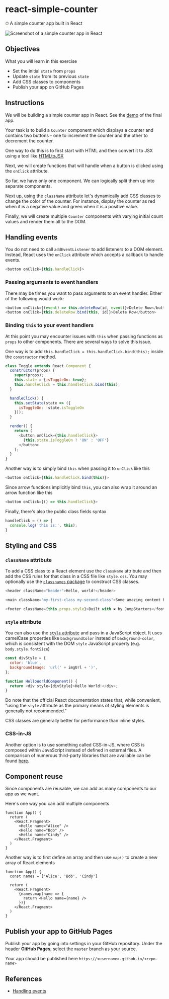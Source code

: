 # react-simple-counter

⏱ A simple counter app built in React

![Screenshot of a simple counter app in React](screenshot.png)

## Objectives

What you will learn in this exercise

- Set the initial `state` from `props`
- Update `state` from its previous `state`
- Add CSS classes to components
- Publish your app on GitHub Pages

## Instructions

We will be building a simple counter app in React. See the [demo](https://thoughtworks-jumpstart.github.io/react-simple-counter/) of the final app.

Your task is to build a `Counter` component which displays a counter and contains two buttons - one to increment the counter and the other to decrement the counter.

One way to do this is to first start with HTML and then convert it to JSX using a tool like [HTMLtoJSX](https://magic.reactjs.net/htmltojsx.htm)

Next, we will create functions that will handle when a button is clicked using the `onClick` attribute.

So far, we have only one component. We can logically split them up into separate components.

Next up, using the `className` attribute let's dynamically add CSS classes to change the color of the counter. For instance, display the counter as red when it is a negative value and green when it is a positive value.

Finally, we will create multiple `Counter` components with varying initial count values and render them all to the DOM.

## Handling events

You do not need to call `addEventListener` to add listeners to a DOM element. Instead, React uses the `onClick` attribute which accepts a callback to handle events.

```js
<button onClick={this.handleClick}>
```

### Passing arguments to event handlers

There may be times you want to pass arguments to an event handler. Either of the following would work:

```js
<button onClick={(event) => this.deleteRow(id, event)}>Delete Row</button>
<button onClick={this.deleteRow.bind(this, id)}>Delete Row</button>
```

### Binding `this` to your event handlers

At this point you may encounter issues with `this` when passing functions as `props` to other components. There are several ways to solve this issue.

One way is to add `this.handleClick = this.handleClick.bind(this);` inside the `constructor` method.

```js
class Toggle extends React.Component {
  constructor(props) {
    super(props);
    this.state = {isToggleOn: true};
    this.handleClick = this.handleClick.bind(this);
  }

  handleClick() {
    this.setState(state => ({
      isToggleOn: !state.isToggleOn
    }));
  }

  render() {
    return (
      <button onClick={this.handleClick}>
        {this.state.isToggleOn ? 'ON' : 'OFF'}
      </button>
    );
  }
}
```

Another way is to simply bind `this` when passing it to `onClick` like this

```js
<button onClick={this.handleClick.bind(this)}>
```

Since arrow functions implicitly bind `this`, you can also wrap it around an arrow function like this

```js
<button onClick={() => this.handleClick}>
```

Finally, there's also the public class fields syntax

```js
handleClick = () => {
  console.log('this is:', this);
}
```

## Styling and CSS

### `className` attribute

To add a CSS class to a React element use the `className` attribute and then add the CSS rules for that class in a CSS file like `style.css`. You may optionally use the [`classnames` package](https://www.npmjs.com/package/classnames#usage-with-reactjs) to construct CSS classes.

```js
<header className="header">Hello, world!</header>

<main className="my-first-class my-second-class">Some amazing content here!</main>

<footer className={this.props.style}>Built with ❤️ by JumpStarters</footer>
```

### `style` attribute

You can also use the [`style` attribute](https://reactjs.org/docs/dom-elements.html#style) and pass in a JavaScript object. It uses camelCase properties like `backgroundColor` instead of `background-color`, which is consistent with the DOM `style` JavaScript property (e.g. `body.style.fontSize`)

```js
const divStyle = {
  color: 'blue',
  backgroundImage: 'url(' + imgUrl + ')',
};

function HelloWorldComponent() {
  return <div style={divStyle}>Hello World!</div>;
}
```

Do note that the official React documentation states that, while convenient, "using the `style` attribute as the primary means of styling elements is generally not recommended."

CSS classes are generally better for performance than inline styles.

### CSS-in-JS

Another option is to use something called CSS-in-JS, where CSS is composed within JavaScript instead of defined in external files. A comparison of numerous third-party libraries that are available can be found [here](https://michelebertoli.github.io/css-in-js/).

## Component reuse

Since components are reusable, we can add as many components to our app as we want.

Here's one way you can add multiple components

```
function App() {
  return (
    <React.Fragment>
      <Hello name="Alice" />
      <Hello name="Bob" />
      <Hello name="Cindy" />
    </React.Fragment>
  )
}
```

Another way is to first define an array and then use `map()` to create a new array of React elements

```
function App() {
  const names = ['Alice', 'Bob', 'Cindy']

  return (
    <React.Fragment>
      {names.map(name => {
        return <Hello name={name} />
      })}
    </React.Fragment>
  )
}
```

## Publish your app to GitHub Pages

Publish your app by going into settings in your GitHub repository. Under the header **GitHub Pages**, select the `master` branch as your source.

Your app should be published here `https://<username>.github.io/<repo-name>`

## References

- [Handling events](https://reactjs.org/docs/handling-events.html)